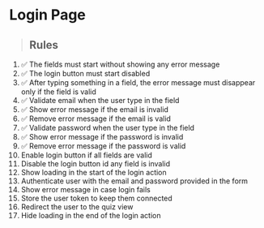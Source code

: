 # Login Page

> ## Rules
1. ✅ The fields must start without showing any error message
2. ✅ The login button must start disabled
3. ✅ After typing something in a field, the error message must disappear only if the field is valid
4. ✅ Validate email when the user type in the field
5. ✅ Show error message if the email is invalid
6. ✅ Remove error message if the email is valid
7. ✅ Validate password when the user type in the field
8. ✅ Show error message if the password is invalid
9. ✅ Remove error message if the password is valid
10. Enable login button if all fields are valid
11. Disable the login button id any field is invalid
12. Show loading in the start of the login action
13. Authenticate user with the email and password provided in the form
14. Show error message in case login fails
15. Store the user token to keep them connected
16. Redirect the user to the quiz view
17. Hide loading in the end of the login action